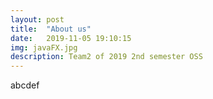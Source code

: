```yaml
---
layout: post
title:  "About us"
date:   2019-11-05 19:10:15
img: javaFX.jpg
description: Team2 of 2019 2nd semester OSS
---
```


abcdef
